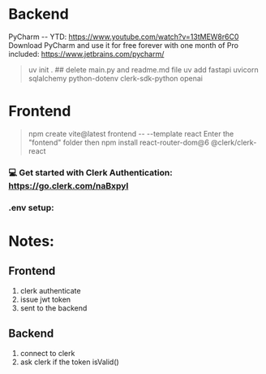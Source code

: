 # Backend
PyCharm -- YTD: https://www.youtube.com/watch?v=13tMEW8r6C0
Download PyCharm and use it for free forever with one month of Pro included: https://www.jetbrains.com/pycharm/

> uv init . ## delete main.py and readme.md file
> uv add fastapi uvicorn sqlalchemy python-dotenv clerk-sdk-python openai
> 

# Frontend
> npm create vite@latest frontend -- --template react
Enter the "fontend" folder then
> npm install react-router-dom@6 @clerk/clerk-react

### 💻 Get started with Clerk Authentication: https://go.clerk.com/naBxpyl

### .env setup: 

# Notes:
## Frontend
1. clerk authenticate
2. issue jwt token
3. sent to the backend
   
## Backend
1. connect to clerk
2. ask clerk if the token isValid()
 
